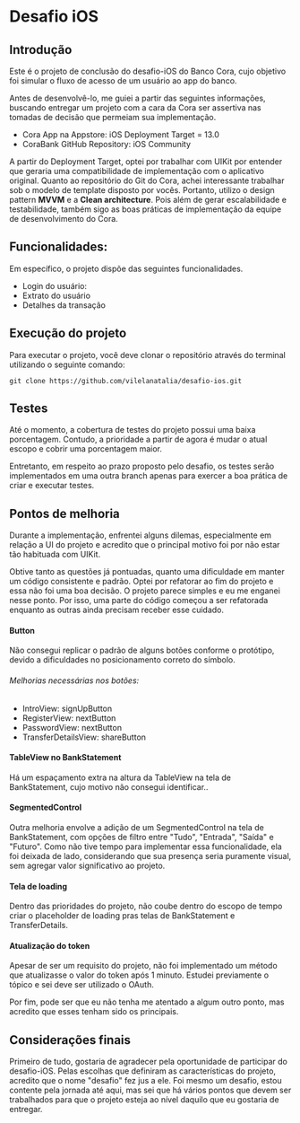 # Desafio iOS


## Introdução 

Este é o projeto de conclusão do desafio-iOS do Banco Cora, cujo objetivo foi simular o fluxo de acesso de um usuário ao app do banco.

Antes de desenvolvê-lo, me guiei a partir das seguintes informações, buscando entregar um projeto com a cara da Cora ser assertiva nas tomadas de decisão que permeiam sua implementação.

- Cora App na Appstore: iOS Deployment Target = 13.0 
- CoraBank GitHub Repository: iOS Community

A partir do Deployment Target, optei por trabalhar com UIKit por entender que geraria uma compatibilidade de implementação com o aplicativo original. 
Quanto ao repositório do Git do Cora, achei interessante trabalhar sob o modelo de template disposto por vocês. Portanto, utilizo o design pattern __MVVM__ e a __Clean architecture__. Pois além de gerar escalabilidade e testabilidade, também sigo as boas práticas de implementação da equipe de desenvolvimento do Cora.

## Funcionalidades: 

Em específico, o projeto dispõe das seguintes funcionalidades. 

- Login do usuário: 
- Extrato do usuário 
- Detalhes da transação

## Execução do projeto 

Para executar o projeto, você deve clonar o repositório através do terminal utilizando o seguinte comando: 
``` 
git clone https://github.com/vilelanatalia/desafio-ios.git
```


## Testes 

Até o momento, a cobertura de testes do projeto possui uma baixa porcentagem. Contudo, a prioridade a partir de agora é mudar o atual escopo e cobrir uma porcentagem maior. 

Entretanto, em respeito ao prazo proposto pelo desafio, os testes serão implementados em uma outra branch apenas para exercer a boa prática de criar e executar testes.

## Pontos de melhoria 

Durante a implementação, enfrentei alguns dilemas, especialmente em relação a UI do projeto e acredito que o principal motivo foi por não estar tão habituada com UIKit. 

Obtive tanto as questões já pontuadas, quanto uma dificuldade em manter um código consistente e padrão. Optei por refatorar ao fim do projeto e essa não foi uma boa decisão. O projeto parece simples e eu me enganei nesse ponto. Por isso, uma parte do código começou a ser refatorada enquanto as outras ainda precisam receber esse cuidado. 

#### Button 

Não consegui replicar o padrão de alguns botões conforme o protótipo, devido a dificuldades no posicionamento correto do símbolo.

###### Melhorias necessárias nos botões:

* IntroView: signUpButton
* RegisterView: nextButton
* PasswordView: nextButton
* TransferDetailsView: shareButton

#### TableView no BankStatement 
Há um espaçamento extra na altura da TableView na tela de BankStatement, cujo motivo não consegui identificar..  
 
#### SegmentedControl 
Outra melhoria envolve a adição de um SegmentedControl na tela de BankStatement, com opções de filtro entre "Tudo", "Entrada", "Saída" e "Futuro". Como não tive tempo para implementar essa funcionalidade, ela foi deixada de lado, considerando que sua presença seria puramente visual, sem agregar valor significativo ao projeto.

#### Tela de loading
Dentro das prioridades do projeto, não coube dentro do escopo de tempo criar o placeholder de loading pras telas de BankStatement e TransferDetails. 

#### Atualização do token
Apesar de ser um requisito do projeto, não foi implementado um método que atualizasse o valor do token após 1 minuto. Estudei previamente o tópico e sei deve ser utilizado o OAuth.

Por fim, pode ser que eu não tenha me atentado a algum outro ponto, mas acredito que esses tenham sido os principais. 

## Considerações finais 

Primeiro de tudo, gostaria de agradecer pela oportunidade de participar do desafio-iOS. 
Pelas escolhas que definiram as características do projeto, acredito que o nome "desafio" fez jus a ele. Foi mesmo um desafio, estou contente pela jornada até aqui, mas sei que há vários pontos que devem ser trabalhados para que o projeto esteja ao nível daquilo que eu gostaria de entregar. 
